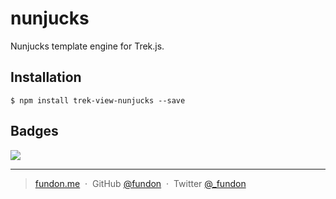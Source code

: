 # nunjucks

Nunjucks template engine for Trek.js.

## Installation

```
$ npm install trek-view-nunjucks --save
```

## Badges

![](https://img.shields.io/badge/license-MIT-blue.svg)

---

> [fundon.me](https://fundon.me) &nbsp;&middot;&nbsp;
> GitHub [@fundon](https://github.com/fundon) &nbsp;&middot;&nbsp;
> Twitter [@_fundon](https://twitter.com/_fundon)
